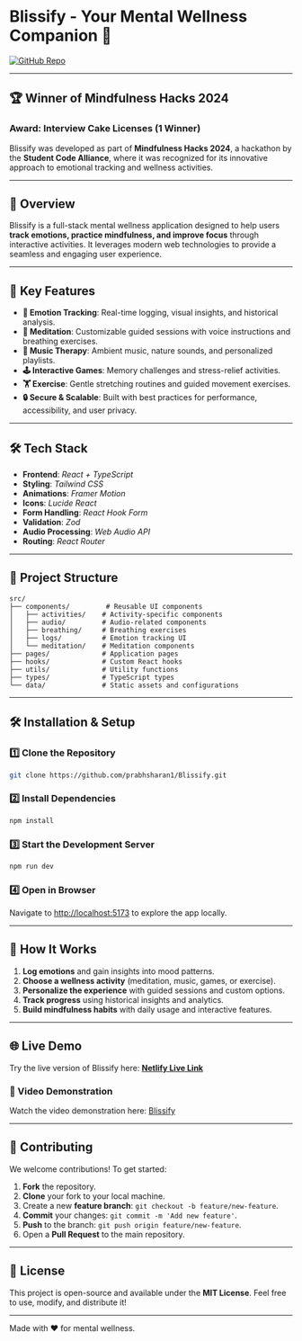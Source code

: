 # Blissify - Your Mental Wellness Companion 🌿

[![GitHub Repo](https://img.shields.io/badge/GitHub-Repo-blue?style=flat&logo=github)](https://github.com/prabhsharan1/Blissify)  

---

## 🏆 Winner of Mindfulness Hacks 2024

### **Award**: Interview Cake Licenses (1 Winner)

Blissify was developed as part of **Mindfulness Hacks 2024**, a hackathon by the **Student Code Alliance**, where it was recognized for its innovative approach to emotional tracking and wellness activities. 

---

## 🌟 Overview

Blissify is a full-stack mental wellness application designed to help users **track emotions, practice mindfulness, and improve focus** through interactive activities. It leverages modern web technologies to provide a seamless and engaging user experience.

---

## 🚀 Key Features

- **📝 Emotion Tracking**: Real-time logging, visual insights, and historical analysis.
- **🧘 Meditation**: Customizable guided sessions with voice instructions and breathing exercises.
- **🎵 Music Therapy**: Ambient music, nature sounds, and personalized playlists.
- **🕹️ Interactive Games**: Memory challenges and stress-relief activities.
- **🏋️ Exercise**: Gentle stretching routines and guided movement exercises.
- **🔒 Secure & Scalable**: Built with best practices for performance, accessibility, and user privacy.

---

## 🛠 Tech Stack

- **Frontend**: *React + TypeScript*
- **Styling**: *Tailwind CSS*
- **Animations**: *Framer Motion*
- **Icons**: *Lucide React*
- **Form Handling**: *React Hook Form*
- **Validation**: *Zod*
- **Audio Processing**: *Web Audio API*
- **Routing**: *React Router*

---

## 📂 Project Structure

```
src/
├── components/         # Reusable UI components
│   ├── activities/    # Activity-specific components
│   ├── audio/         # Audio-related components
│   ├── breathing/     # Breathing exercises
│   ├── logs/          # Emotion tracking UI
│   └── meditation/    # Meditation components
├── pages/             # Application pages
├── hooks/             # Custom React hooks
├── utils/             # Utility functions
├── types/             # TypeScript types
└── data/              # Static assets and configurations
```

---

## 🛠️ Installation & Setup

### 1️⃣ Clone the Repository
```bash
git clone https://github.com/prabhsharan1/Blissify.git
```

### 2️⃣ Install Dependencies
```bash
npm install
```

### 3️⃣ Start the Development Server
```bash
npm run dev
```

### 4️⃣ Open in Browser
Navigate to [http://localhost:5173](http://localhost:5173) to explore the app locally.

---

## 🎯 How It Works

1. **Log emotions** and gain insights into mood patterns.
2. **Choose a wellness activity** (meditation, music, games, or exercise).
3. **Personalize the experience** with guided sessions and custom options.
4. **Track progress** using historical insights and analytics.
5. **Build mindfulness habits** with daily usage and interactive features.

---

## 🌐 Live Demo
Try the live version of Blissify here: **[Netlify Live Link](https://teal-kitten-c46790.netlify.app/)**  

### 🎥 Video Demonstration
Watch the video demonstration here: [Blissify](https://youtu.be/aGS19Yhrsug)

---

## 🤝 Contributing

We welcome contributions! To get started:

1. **Fork** the repository.
2. **Clone** your fork to your local machine.
3. Create a new **feature branch**: `git checkout -b feature/new-feature`.
4. **Commit** your changes: `git commit -m 'Add new feature'`.
5. **Push** to the branch: `git push origin feature/new-feature`.
6. Open a **Pull Request** to the main repository.

---

## 📃 License

This project is open-source and available under the **MIT License**. Feel free to use, modify, and distribute it!

---

Made with ❤️ for mental wellness.
